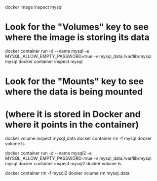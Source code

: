 docker image inspect mysql
# Look for the "Volumes" key to see where the image is storing its data

docker container run -d --name mysql -e MYSQL_ALLOW_EMPTY_PASSWORD=true -v mysql_data:/var/lib/mysql mysql
docker container inspect mysql
# Look for the "Mounts" key to see where the data is being mounted
# (where it is stored in Docker and where it points in the container)

docker volume inspect mysql_data
docker container rm -f mysql
docker volume ls

docker container run -d --name mysql2 -e MYSQL_ALLOW_EMPTY_PASSWORD=true -v mysql_data:/var/lib/mysql mysql
docker container inspect mysql2
docker volume ls

docker container rm -f mysql2
docker volume rm mysql_data
